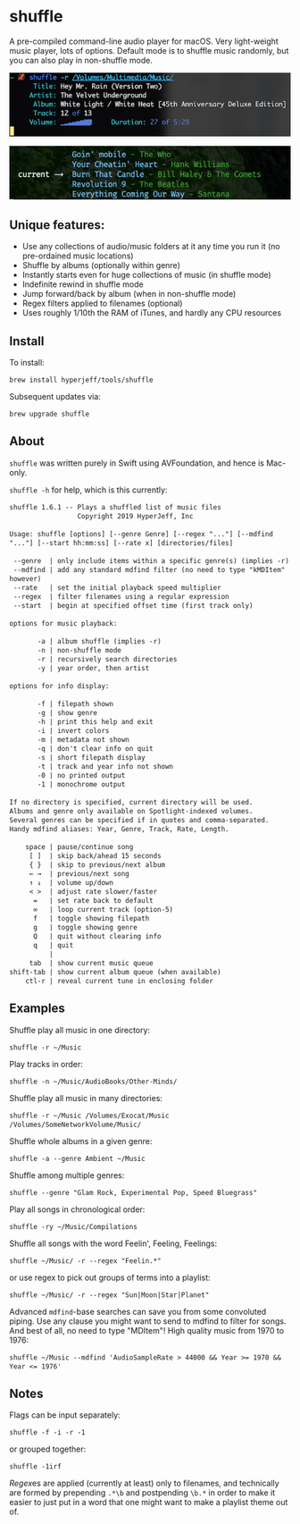 shuffle
=======
A pre-compiled command-line audio player for macOS.
Very light-weight music player, lots of options.
Default mode is to shuffle music randomly,
but you can also play in non-shuffle mode.

![in action](https://github.com/hyperjeff/shuffle/blob/master/screen3.png)

![in action](https://github.com/hyperjeff/shuffle/blob/master/screen2.png)

## Unique features:
- Use any collections of audio/music folders at it any time you run it (no pre-ordained music locations)
- Shuffle by albums (optionally within genre)
- Instantly starts even for huge collections of music (in shuffle mode)
- Indefinite rewind in shuffle mode
- Jump forward/back by album (when in non-shuffle mode)
- Regex filters applied to filenames (optional)
- Uses roughly 1/10th the RAM of iTunes, and hardly any CPU resources

## Install
To install:
```
brew install hyperjeff/tools/shuffle
```

Subsequent updates via:
```
brew upgrade shuffle
```

## About
`shuffle` was written purely in Swift using AVFoundation, and hence is Mac-only.

`shuffle -h` for help, which is this currently:

```
shuffle 1.6.1 -- Plays a shuffled list of music files
                 Copyright 2019 HyperJeff, Inc

Usage: shuffle [options] [--genre Genre] [--regex "..."] [--mdfind "..."] [--start hh:mm:ss] [--rate x] [directories/files]

 --genre  | only include items within a specific genre(s) (implies -r)
 --mdfind | add any standard mdfind filter (no need to type "kMDItem" however)
 --rate   | set the initial playback speed multiplier
 --regex  | filter filenames using a regular expression
 --start  | begin at specified offset time (first track only)

options for music playback:

       -a | album shuffle (implies -r)
       -n | non-shuffle mode
       -r | recursively search directories
       -y | year order, then artist

options for info display:

       -f | filepath shown
       -g | show genre
       -h | print this help and exit
       -i | invert colors
       -m | metadata not shown
       -q | don't clear info on quit
       -s | short filepath display
       -t | track and year info not shown
       -0 | no printed output
       -1 | monochrome output

If no directory is specified, current directory will be used.
Albums and genre only available on Spotlight-indexed volumes.
Several genres can be specified if in quotes and comma-separated.
Handy mdfind aliases: Year, Genre, Track, Rate, Length.

    space | pause/continue song
     [ ]  | skip back/ahead 15 seconds
     { }  | skip to previous/next album
     ← →  | previous/next song
     ↑ ↓  | volume up/down
     < >  | adjust rate slower/faster
      =   | set rate back to default
      ∞   | loop current track (option-5)
      f   | toggle showing filepath
      g   | toggle showing genre
      Q   | quit without clearing info
      q   | quit
          |
     tab  | show current music queue
shift-tab | show current album queue (when available)
    ctl-r | reveal current tune in enclosing folder
```

## Examples
Shuffle play all music in one directory:
```
shuffle -r ~/Music
```

Play tracks in order:
```
shuffle -n ~/Music/AudioBooks/Other-Minds/
```

Shuffle play all music in many directories:
```
shuffle -r ~/Music /Volumes/Exocat/Music /Volumes/SomeNetworkVolume/Music/
```

Shuffle whole albums in a given genre:
```
shuffle -a --genre Ambient ~/Music
```

Shuffle among multiple genres:
```
shuffle --genre "Glam Rock, Experimental Pop, Speed Bluegrass"
```

Play all songs in chronological order:
```
shuffle -ry ~/Music/Compilations
```

Shuffle all songs with the word Feelin', Feeling, Feelings:
```
shuffle ~/Music/ -r --regex "Feelin.*"
```
or use regex to pick out groups of terms into a playlist:
```
shuffle ~/Music/ -r --regex "Sun|Moon|Star|Planet"
```

Advanced `mdfind`-base searches can save you from some convoluted piping.
Use any clause you might want to send to mdfind to filter for songs.
And best of all, no need to type "MDItem"!
High quality music from 1970 to 1976:
```
shuffle ~/Music --mdfind 'AudioSampleRate > 44000 && Year >= 1970 && Year <= 1976'
```


## Notes
Flags can be input separately:
```
shuffle -f -i -r -1
```
or grouped together:
```
shuffle -1irf
```

*Regex*es are applied (currently at least) only to filenames, and technically are formed by prepending `.*\b` and postpending `\b.*` in order to make it easier to just put in a word that one might want to make a playlist theme out of.
